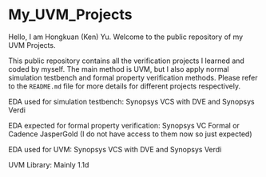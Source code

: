 # My_UVM_Projects

Hello, I am Hongkuan (Ken) Yu. Welcome to the public repository of my UVM Projects. 

This public repository contains all the verification projects I learned and coded by myself. The main method is UVM, but I also apply normal simulation testbench and formal property verification methods. Please refer to the `README.md` file for more details for different projects respectively.





EDA used for simulation testbench: Synopsys VCS with DVE and Synopsys Verdi

EDA expected for formal property verification: Synopsys VC Formal or Cadence JasperGold (I do not have access to them now so just expected)

EDA used for UVM: Synopsys VCS with DVE and Synopsys Verdi

UVM Library: Mainly 1.1d

 